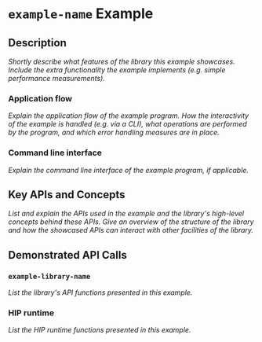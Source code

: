 # `example-name` Example

## Description
*Shortly describe what features of the library this example showcases. Include the extra functionality the example implements (e.g. simple performance measurements).*

### Application flow 
*Explain the application flow of the example program. How the interactivity of the example is handled (e.g. via a CLI), what operations are performed by the program, and which error handling measures are in place.*

### Command line interface
*Explain the command line interface of the example program, if applicable.*

## Key APIs and Concepts
*List and explain the APIs used in the example and the library's high-level concepts behind these APIs. Give an overview of the structure of the library and how the showcased APIs can interact with other facilities of the library.*

## Demonstrated API Calls

### `example-library-name`
*List the library's API functions presented in this example.*

### HIP runtime
*List the HIP runtime functions presented in this example.*
